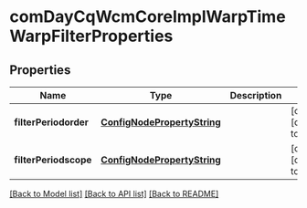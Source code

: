 # comDayCqWcmCoreImplWarpTimeWarpFilterProperties

## Properties
Name | Type | Description | Notes
------------ | ------------- | ------------- | -------------
**filterPeriodorder** | [**ConfigNodePropertyString**](ConfigNodePropertyString.md) |  | [optional] [default to null]
**filterPeriodscope** | [**ConfigNodePropertyString**](ConfigNodePropertyString.md) |  | [optional] [default to null]

[[Back to Model list]](../README.md#documentation-for-models) [[Back to API list]](../README.md#documentation-for-api-endpoints) [[Back to README]](../README.md)


